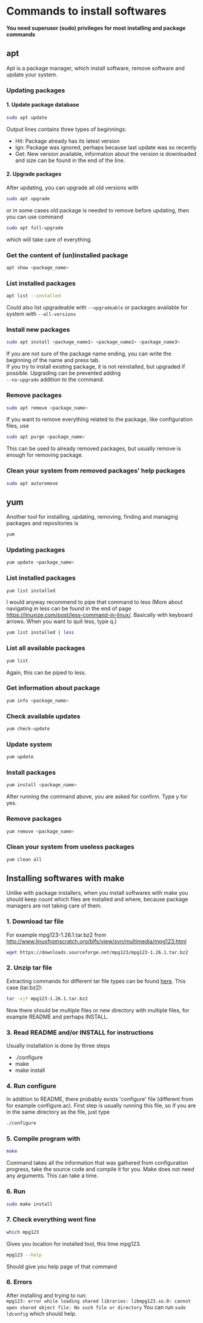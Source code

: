 # Commands to install softwares

**You need superuser (sudo) privileges for most installing and package commands**  

## apt
  
Apt is a package manager, which install software, remove software and update your system.  
 
### Updating packages

  #### 1. Update package database
  ```bash
  sudo apt update
  ```
  Output lines contains three types of beginnings:
  * Hit: Package already has its latest version
  * Ign: Package was ignored, perhaps because last update was so recently
  * Get: New version available, information about the version is downloaded and size can be found in the end of the line.

  #### 2. Upgrade packages
  After updating, you can upgrade all old versions with
  ```bash
  sudo apt upgrade
  ```
  or in some cases old package is needed to remove before updating, then you can use command
  ```bash
  sudo apt full-upgrade
  ```
  which will take care of everything.

### Get the content of (un)installed package
```bash
apt show <package_name> 
```

### List installed packages
```bash
apt list --installed
```
Could also list upgradeable with ```--upgradeable``` or packages available for system with ```--all-versions```

### Install new packages
```bash
sudo apt install <package_name1> <package_name2> <package_name3>
```
If you are not sure of the package name ending, you can write the beginning of the name and press tab.  
If you try to install existing package, it is not reinstalled, but upgraded if possible. Upgrading can be prevented adding  
```--no-upgrade``` addition to the command.

### Remove packages
```bash
sudo apt remove <package_name>
```
If you want to remove everything related to the package, like configuration files, use
```bash
sudo apt purge <package_name>
```
This can be used to already removed packages, but usually remove is enough for removing package.


### Clean your system from removed packages' help packages
```bash
sudo apt autoremove
```

## yum
Another tool for installing, updating, removing, finding and managing packages and repositories is
```bash
yum
```

### Updating packages
```bash
yum update <package_name>
```

### List installed packages
```bash
yum list installed
```
I would anyway recommend to pipe that command to less (More about navigating in less can be found in the end of page https://linuxize.com/post/less-command-in-linux/. Basically with keyboard arrows. When you want to quit less, type q.) 
```bash
yum list installed | less
```

### List all available packages
```bash
yum list
```
Again, this can be piped to less.

### Get information about package
```bash
yum info <package_name>
```

### Check available updates
```bash
yum check-update
```

### Update system
```bash
yum update
```

### Install packages
```bash
yum install <package_name>
```
After running the command above, you are asked for confirm. Type y for yes.

### Remove packages
```bash
yum remove <package_name>
```

### Clean your system from useless packages
```bash
yum clean all
```

## Installing softwares with make
Unlike with package installers, when you install softwares with make you should keep count which files are installed and where, because package managers are not taking care of them.

### 1. Download tar file
For example mpg123-1.26.1.tar.bz2 from http://www.linuxfromscratch.org/blfs/view/svn/multimedia/mpg123.html
```bash
wget https://downloads.sourceforge.net/mpg123/mpg123-1.26.1.tar.bz2
```

### 2. Unzip tar file
Extracting commands for different tar file types can be found [here](https://how-to.fandom.com/wiki/How_to_untar_a_tar_file_or_gzip-bz2_tar_file). This case (tar.bz2):
```bash
tar -xjf mpg123-1.26.1.tar.bz2
```
Now there should be multiple files or new directory with multiple files, for example README and perhaps INSTALL.

### 3. Read README and/or INSTALL for instructions
Usually installation is done by three steps
* ./configure
* make
* make install

### 4. Run configure
In addition to README, there probably exists 'configure' file (different from for example configure.ac). First step is usually running this file, so if you are in the same directory as the file, just type
```bash
./configure
```

### 5. Compile program with
```bash
make
```
Command takes all the information that was gathered from configuration progress, take the source code and compile it for you. Make does not need any arguments. This can take a time.

### 6. Run
```bash
sudo make install
```

### 7. Check everything went fine
```bash
which mpg123
```
Gives you location for installed tool, this time mpg123.

```bash
mpg123 --help
```
Should give you help page of that command
### 6. Errors
After installing and trying to run:  
```mpg123: error while loading shared libraries: libmpg123.so.0: cannot open shared object file: No such file or directory```
You can run ```sudo ldconfig``` which should help.


